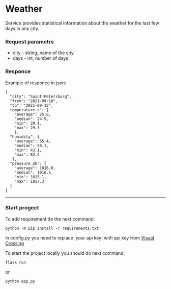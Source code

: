 # Weather
Service provides statistical information about the weather for the last few days in any city.
### Request parametrs
- city - string, name of the city
- days - int, number of days
### Responce
Example of responce in json:
```
{  
  "city": "Saint-Petersburg",  
  "from": "2021-09-10",  
  "to": "2021-09-15",  
  temperature_c": {  
    "average": 25.0,  
    "median": 24.5,  
    "min": 20.1,  
    "max": 29.3  
    },  
  "humidity": {  
    "average": 55.4,  
    "median": 58.1,  
    "min": 43.1,  
    "max": 82.4  
   },  
  "pressure_mb": {  
    "average": 1016.0,  
    "median": 1016.5,  
    "min": 1015.1,  
    "max": 1017.3  
  }  
}  
```

***
### Start progect
To add requirement do the next command:
```
python -m pip install -r requirements.txt
```
In config.py you need to replace 'your api key' with api key from [Visual Crossing](https://www.visualcrossing.com/weather-api)

To start the project locally you should do next command:
```
flask run
```
or
```
python app.py
```
